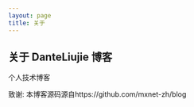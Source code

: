 ```yaml
---
layout: page
title: 关于
---
```


## 关于 DanteLiujie 博客

个人技术博客

致谢:
    本博客源码源自https://github.com/mxnet-zh/blog


